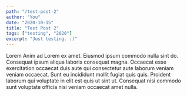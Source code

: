```yaml
---
path: "/test-post-2"
author: "You"
date: "2020-10-15"
title: "Test Post 2"
tags: ["testing", "2020"]
excerpt: "Just testing. :)"
---
```


Lorem Anim ad Lorem ex amet. Eiusmod ipsum commodo nulla sint do. Consequat ipsum aliqua laboris consequat magna. Occaecat esse exercitation occaecat duis aute qui consectetur aute laborum veniam veniam occaecat. Sunt eu incididunt mollit fugiat quis quis. Proident laborum qui voluptate in elit est quis ut sint ut. Consequat nisi commodo sunt voluptate officia nisi veniam occaecat amet nulla.
